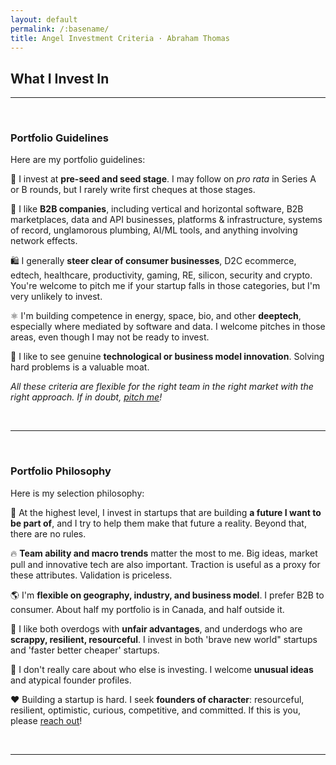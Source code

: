 ```yaml
---
layout: default
permalink: /:basename/
title: Angel Investment Criteria · Abraham Thomas
---
```


## What I Invest In

----

<br/> 

### Portfolio Guidelines

Here are my portfolio guidelines:

🌱 I invest at **pre-seed and seed stage**. I may follow on *pro rata* in Series A or B rounds, but I rarely write first cheques at those stages.

📡 I like **B2B companies**, including vertical and horizontal software, B2B marketplaces, data and API businesses, platforms & infrastructure, systems of record, unglamorous plumbing, AI/ML tools, and anything involving network effects.  

🛍 I generally **steer clear of consumer businesses**, D2C ecommerce, edtech, healthcare, productivity, gaming, RE, silicon, security and crypto.  You're welcome to pitch me if your startup falls in those categories, but I'm very unlikely to invest.

⚛️ I'm building competence in energy, space, bio, and other **deeptech**, especially where mediated by software and data.  I welcome pitches in those areas, even though I may not be ready to invest.

🚀 I like to see genuine **technological or business model innovation**.  Solving hard problems is a valuable moat.

*All these criteria are flexible for the right team in the right market with the right approach.  If in doubt, [pitch me](/pitch-me)!*


<br/>

----

<br/>


### Portfolio Philosophy

Here is my selection philosophy:

🔮 At the highest level, I invest in startups that are building **a future I want to be part of**, and I try to help them make that future a reality. Beyond that, there are no rules.

🔥 **Team ability and macro trends** matter the most to me. Big ideas, market pull and innovative tech are also important. Traction is useful as a proxy for these attributes. Validation is priceless.

🌎 I'm **flexible on geography, industry, and business model**. I prefer B2B to consumer. About half my portfolio is in Canada, and half outside it.

🐶 I like both overdogs with **unfair advantages**, and underdogs who are **scrappy, resilient, resourceful**. I invest in both 'brave new world" startups and 'faster better cheaper' startups. 

👥 I don't really care about who else is investing. I welcome **unusual ideas** and atypical founder profiles. 

❤️ Building a startup is hard. I seek **founders of character**: resourceful, resilient, optimistic, curious, competitive, and committed.  If this is you, please [reach out](/mailto:athos1@gmail.com)! 


<br/>

----

<br/>
